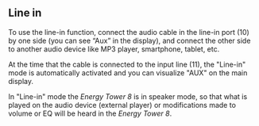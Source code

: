 ## Line in

To use the line-in function, connect the audio cable in the line-in port (10) by one side (you can see “Aux” in the display), and connect the other side to another audio device like MP3 player, smartphone, tablet, etc.

At the time that the cable is connected to the input line (11), the "Line-in" mode is automatically activated and you can visualize "AUX" on the main display.

In "Line-in" mode the *Energy Tower 8* is in speaker mode, so that what is played on the audio device (external player) or modifications made to volume or EQ will be heard in the *Energy Tower 8*.
